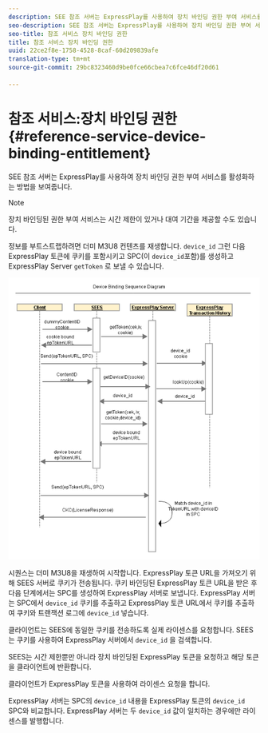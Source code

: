 ```yaml
---
description: SEE 참조 서버는 ExpressPlay를 사용하여 장치 바인딩 권한 부여 서비스를 활성화하는 방법을 보여줍니다.
seo-description: SEE 참조 서버는 ExpressPlay를 사용하여 장치 바인딩 권한 부여 서비스를 활성화하는 방법을 보여줍니다.
seo-title: 참조 서비스 장치 바인딩 권한
title: 참조 서비스 장치 바인딩 권한
uuid: 22ce2f8e-1758-4528-8caf-60d209839afe
translation-type: tm+mt
source-git-commit: 29bc8323460d9be0fce66cbea7c6fce46df20d61

---
```



# 참조 서비스:장치 바인딩 권한 {#reference-service-device-binding-entitlement}

SEE 참조 서버는 ExpressPlay를 사용하여 장치 바인딩 권한 부여 서비스를 활성화하는 방법을 보여줍니다.

>[!NOTE]
>
>장치 바인딩된 권한 부여 서비스는 시간 제한이 있거나 대여 기간을 제공할 수도 있습니다.

정보를 부트스트랩하려면 더미 M3U8 컨텐츠를 재생합니다. `device_id` 그런 다음 ExpressPlay 토큰에 쿠키를 포함시키고 SPC(이 `device_id`포함)를 생성하고 ExpressPlay Server `getToken` 로 보낼 수 있습니다.

![](assets/fees-device-binding.png)

시퀀스는 더미 M3U8을 재생하여 시작합니다. ExpressPlay 토큰 URL을 가져오기 위해 SEES 서버로 쿠키가 전송됩니다. 쿠키 바인딩된 ExpressPlay 토큰 URL을 받은 후 다음 단계에서는 SPC를 생성하여 ExpressPlay 서버로 보냅니다. ExpressPlay 서버는 SPC에서 `device_id` 쿠키를 추출하고 ExpressPlay 토큰 URL에서 쿠키를 추출하여 쿠키와 트랜잭션 로그에 `device_id` 넣습니다.

클라이언트는 SEES에 동일한 쿠키를 전송하도록 실제 라이센스를 요청합니다. SEES는 쿠키를 사용하여 ExpressPlay 서버에서 `device_id` 을 검색합니다.

SEES는 시간 제한뿐만 아니라 장치 바인딩된 ExpressPlay 토큰을 요청하고 해당 토큰을 클라이언트에 반환합니다.

클라이언트가 ExpressPlay 토큰을 사용하여 라이센스 요청을 합니다.

ExpressPlay 서버는 SPC의 `device_id` 내용을 ExpressPlay 토큰의 `device_id` SPC와 비교합니다. ExpressPlay 서버는 두 `device_id` 값이 일치하는 경우에만 라이센스를 발행합니다.
